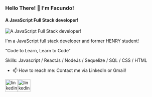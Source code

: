 ### Hello There! 👋 I'm Facundo!
#### A JavaScript Full Stack developer!
![A JavaScript Full Stack developer!](https://blog.soyhenry.com/content/images/2021/02/HEADER-BLOG-NEGRO-01.jpg)

I'm a JavaScript full stack developer and former HENRY student!

"Code to Learn, Learn to Code"

Skills: Javascript / ReactJs / NodeJs / Sequelize / SQL / CSS / HTML

- 📫 How to reach me:  Contact me via LinkedIn or Gmail! 


[<img src='https://blog.hootsuite.com/wp-content/uploads/2025/05/linkedin-for-business-8-620x527.png' alt='linkedin' height='40'>](https://www.linkedin.com/in/facundomazzei/)[<img src='https://upload.wikimedia.org/wikipedia/commons/thumb/7/7e/Gmail_icon_%282020%29.svg/1200px-Gmail_icon_%282020%29.svg.png' alt='linkedin' height='40'>](https://www.google.com/intl/es-419/gmail/about/)  



